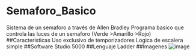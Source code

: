# Semaforo_Basico
Sistema de un semaforo a través de Allen Bradley
Programa basico que controla las luces de un semaforo (Verde >Amarillo >Rojo)
##Caracteristicas
Uso exclusivo de temporizadores
Logica de escalera simple
##Software
Studio 5000
##Lenguaje
Ladder
##Imagenes
![image](https://github.com/user-attachments/assets/8adc08e8-f726-41b4-8962-cd8d69706b57)

